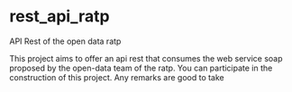 # rest_api_ratp
API Rest of the open data ratp


This project aims to offer an api rest that consumes the web service soap proposed by the open-data team of the ratp.
You can participate in the construction of this project. Any remarks are good to take


